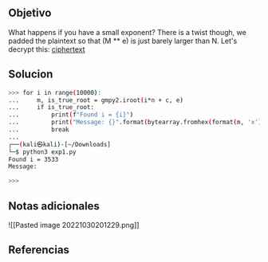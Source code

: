 ## Objetivo
What happens if you have a small exponent? There is a twist though, we padded the plaintext so that (M ** e) is just barely larger than N. Let's decrypt this: [ciphertext](https://mercury.picoctf.net/static/a9d46a88f2602fa48edf086a5afbfed8/ciphertext)

## Solucion
```bash
>>> for i in range(10000):
...     m, is_true_root = gmpy2.iroot(i*n + c, e)
...     if is_true_root:
...         print(f"Found i = {i}")
...         print("Message: {}".format(bytearray.fromhex(format(m, 'x')).decode()))
...         break
... 
┌──(kali㉿kali)-[~/Downloads]
└─$ python3 exp1.py
Found i = 3533
Message:                                                                                                         picoCTF{e_sh0u1d_b3_lArg3r_aef7377d}

>>> 

```

## Notas adicionales
![[Pasted image 20221030201229.png]]
## Referencias